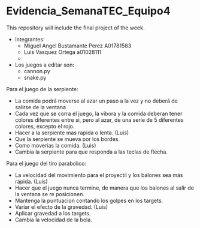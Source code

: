# Evidencia_SemanaTEC_Equipo4
This repository will include the final project of the week.
- Integrantes: 
  - Miguel Angel Bustamante Perez A01781583
  - Luis Vasquez Ortega a01028111  
  -  
- Los juegos a editar son:
  - cannon.py
  - snake.py

Para el juego de la serpiente: 
- La comida podrá moverse al azar un paso a la vez y no deberá de salirse de la ventana 
- Cada vez que se corra el juego, la vibora y la comida deberan tener colores diferentes entre si, pero al azar, de una serie de 5 diferentes colores, excepto el rojo. 
- Hacer a la serpiente mas rapida o lenta. (Luis)
- Que la serpiente se mueva por los bordes. 
- Como moverias la comida. (Luis)
- Cambia la serpiente para que responda a las teclas de flecha. 

Para el juego del tiro parabolico: 
- La velocidad del movimiento para el proyectil y los balones sea más rápida. (Luis)
- Hacer que el juego nunca termine, de manera que los balones al salir de la ventana se re posicionen. 
- Mantenga la puntuacion contando los golpes en los targets. 
- Variar el efecto de la gravedad. (Luis)
- Aplicar gravedad a los targets. 
- Cambia la velocidad de la bola. 
